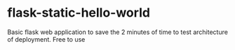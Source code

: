 # flask-static-hello-world
Basic flask web application to save the 2 minutes of time to test architecture of deployment. Free to use
